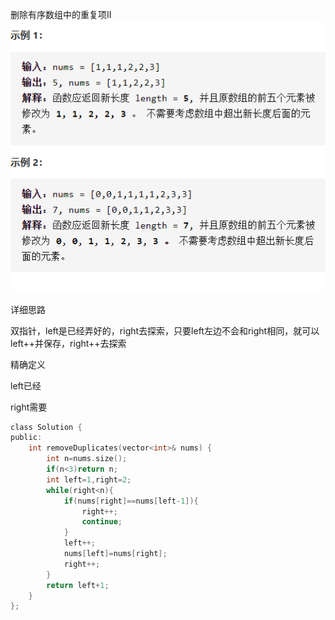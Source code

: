 删除有序数组中的重复项II![img](image/1627633483893-16399883485322.png)

详细思路

双指针，left是已经弄好的，right去探索，只要left左边不会和right相同，就可以left++并保存，right++去探索

精确定义

left已经

right需要

```c
class Solution {
public:
    int removeDuplicates(vector<int>& nums) {
        int n=nums.size();
        if(n<3)return n;
        int left=1,right=2;
        while(right<n){
            if(nums[right]==nums[left-1]){
                right++;
                continue;
            }
            left++;
            nums[left]=nums[right];
            right++;
        }
        return left+1;
    }
};
```

